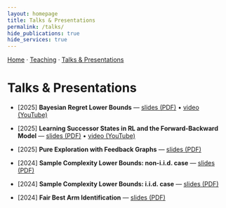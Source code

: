 ```yaml
---
layout: homepage
title: Talks & Presentations
permalink: /talks/
hide_publications: true
hide_services: true
---
```


<nav class="subnav"><a href="/">Home</a> · <a href="/teaching/">Teaching</a> · <a href="/talks/">Talks & Presentations</a></nav>

# Talks & Presentations
- [2025] **Bayesian Regret Lower Bounds** — [slides (PDF)](/assets/files/2025_06_bayesian_regret.pdf) • [video (YouTube)](https://youtu.be/fR-qPUXF9Pc)

- [2025] **Learning Successor States in RL and the Forward-Backward Model** — [slides (PDF)](/assets/files/2025_03_forward_backward.pdf) • [video (YouTube)](https://www.youtube.com/watch?v=_W7aCpiq0KE)

- [2025] **Pure Exploration with Feedback Graphs** — [slides (PDF)](/assets/files/2025_pure_exploration_with_feedback_graphs.pdf)

- [2024] **Sample Complexity Lower Bounds: non-i.i.d. case** — [slides (PDF)](/assets/files/2024_lower_bounds_noniid.pdf)

- [2024] **Sample Complexity Lower Bounds: i.i.d. case** — [slides (PDF)](/assets/files/2024_lower_bounds_iid.pdf)

- [2024] **Fair Best Arm Identification** — [slides (PDF)](/assets/files/2024_fair_bai.pdf)
